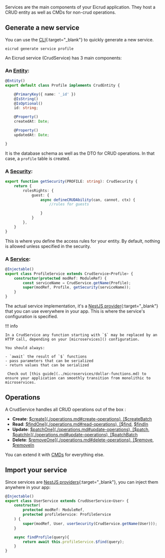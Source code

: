 Services are the main components of your Eicrud application. They host a CRUD entity as well as CMDs for non-crud operations.

## Generate a new service

You can use the [CLI](){:target="_blank"} to quickly generate a new service.

```
eicrud generate service profile
```

An Eicrud service (CrudService) has 3 main components:

### An [Entity]():

```typescript title="services/profile/profile.entity.ts"
@Entity()
export default class Profile implements CrudEntity {

    @PrimaryKey({ name: '_id' })
    @IsString()
    @IsOptional()
    id: string;

    @Property()
    createdAt: Date;

    @Property()
    updatedAt: Date;

}
```
It is the database schema as well as the DTO for CRUD operations. In that case, a `profile` table is created.

### A [Security]():
```typescript title="services/profile/profile.security.ts"
export function getSecurity(PROFILE: string): CrudSecurity { 
    return {
        rolesRights: {
            guest: {
                async defineCRUDAbility(can, cannot, ctx) {
                    //rules for guests

                }
            }
        },
    }
}
```
This is where you define the access rules for your entity. By default, nothing is allowed unless specified in the security.

### A [Service]():
```typescript title="services/profile/profile.service.ts"
@Injectable()
export class ProfileService extends CrudService<Profile> {
    constructor(protected modRef: ModuleRef) {
        const serviceName = CrudService.getName(Profile);
        super(modRef, Profile, getSecurity(serviceName));
    }
}
```
The actual service implementation, it's a [NestJS provider](https://docs.nestjs.com/providers){:target="_blank"} that you can use everywhere in your app. This is where the service's configuration is specified. 

!!! info

    In a CrudService any function starting with `$` may be replaced by an HTTP call, depending on your [microservices]() configuration. 
    
    You should always: 
    
    - `await` the result of `$` functions
    - pass parameters that can be serialized
    - return values that can be serialized 
    
     Check out [this guide](../microservices/dollar-functions.md) to ensure your application can smoothly transition from monolithic to microservices.


## Operations

A CrudService handles all CRUD operations out of the box :  

  - **Create**: [$create](./operations.md#create-operations), [$createBatch](./operations.md#create-operations)
  - **Read**: [$findOne](./operations.md#read-operations), [$find](./operations.md#read-operations), [$findIn](./operations.md#read-operations)
  - **Update**: [$patchOne](./operations.md#update-operations), [$patch](./operations.md#update-operations), [$patchIn](./operations.md#update-operations), [$patchBatch](./operations.md#update-operations)
  - **Delete**: [$removeOne](./operations.md#delete-operations), [$remove](./operations.md#delete-operations), [$removeIn](./operations.md#delete-operations)

You can extend it with [CMDs](commands.md) for everything else.

## Import your service
Since services are [NestJS providers](https://docs.nestjs.com/providers){:target="_blank"}, you can inject them anywhere in your app:

```typescript
@Injectable()
export class UserService extends CrudUserService<User> {
    constructor(
        protected modRef: ModuleRef,
        protected profileService: ProfileService 
    ) {
        super(modRef, User, userSecurity(CrudService.getName(User)));
    }

    async findProfile(query){
        return await this.profileService.$find(query);
    }
}
```